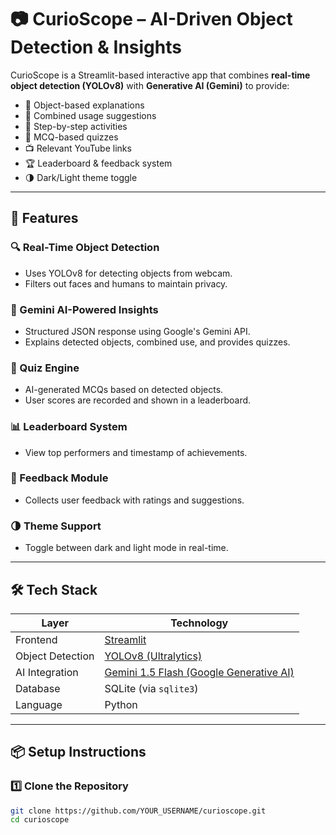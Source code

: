 # 📷 CurioScope – AI-Driven Object Detection & Insights

CurioScope is a Streamlit-based interactive app that combines **real-time object detection (YOLOv8)** with **Generative AI (Gemini)** to provide:
- 📌 Object-based explanations
- 🧠 Combined usage suggestions
- 🧩 Step-by-step activities
- 📝 MCQ-based quizzes
- 📺 Relevant YouTube links
- 🏆 Leaderboard & feedback system
- 🌗 Dark/Light theme toggle

---

## 🚀 Features

### 🔍 Real-Time Object Detection
- Uses YOLOv8 for detecting objects from webcam.
- Filters out faces and humans to maintain privacy.

### 🤖 Gemini AI-Powered Insights
- Structured JSON response using Google's Gemini API.
- Explains detected objects, combined use, and provides quizzes.

### 🧠 Quiz Engine
- AI-generated MCQs based on detected objects.
- User scores are recorded and shown in a leaderboard.

### 📊 Leaderboard System
- View top performers and timestamp of achievements.

### 💬 Feedback Module
- Collects user feedback with ratings and suggestions.

### 🌗 Theme Support
- Toggle between dark and light mode in real-time.

---

## 🛠️ Tech Stack

| Layer       | Technology                    |
|------------|-------------------------------|
| Frontend    | [Streamlit](https://streamlit.io) |
| Object Detection | [YOLOv8 (Ultralytics)](https://docs.ultralytics.com/) |
| AI Integration | [Gemini 1.5 Flash (Google Generative AI)](https://ai.google.dev/) |
| Database    | SQLite (via `sqlite3`)        |
| Language    | Python                        |

---

## 📦 Setup Instructions

### 1️⃣ Clone the Repository
```bash
git clone https://github.com/YOUR_USERNAME/curioscope.git
cd curioscope

